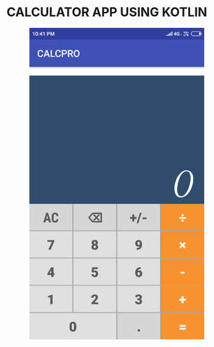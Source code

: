 # CALCULATOR APP USING KOTLIN
<div align="center">
    <img src="https://github.com/Rpmalukani22/CALCPRO-app/blob/master/SS.png" width="400px"</img> 
</div>
